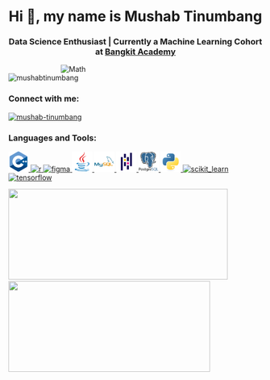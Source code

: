 <h1 align="center">Hi 👋, my name is Mushab Tinumbang</h1>
<h3 align="center">Data Science Enthusiast | Currently a Machine Learning Cohort at <a href="https://grow.google/intl/id_id/bangkit/">Bangkit Academy</a></h3>
<img align="right" alt="Math" width="400" src="https://thumbs.gfycat.com/KindAmpleImperialeagle-size_restricted.gif">

<p align="left"> <img src="https://komarev.com/ghpvc/?username=mushabtinumbang&label=Profile%20views&color=0e75b6&style=flat" alt="mushabtinumbang" /> </p>

<h3 align="left">Connect with me:</h3>
<p align="left">
<a href="https://linkedin.com/in/mushab-tinumbang" target="blank"><img align="center" src="https://raw.githubusercontent.com/rahuldkjain/github-profile-readme-generator/master/src/images/icons/Social/linked-in-alt.svg" alt="mushab-tinumbang" height="30" width="40" /></a>
</p>

<h3 align="left">Languages and Tools:</h3>
<p align="left"> <a href="https://www.w3schools.com/cpp/" target="_blank" rel="noreferrer"> <img src="https://raw.githubusercontent.com/devicons/devicon/master/icons/cplusplus/cplusplus-original.svg" alt="cplusplus" width="40" height="40"/> </a> <a href="https://www.r-project.org" target="_blank" rel="noreferrer"> <img src="https://user-images.githubusercontent.com/19394936/63736746-32ffa900-c852-11e9-9176-29cd2d510a1b.png" alt="r" width="40" height="40"/> </a> <a href="https://www.figma.com/" target="_blank" rel="noreferrer"> <img src="https://www.vectorlogo.zone/logos/figma/figma-icon.svg" alt="figma" width="40" height="40"/> </a> <a href="https://www.java.com" target="_blank" rel="noreferrer"> <img src="https://raw.githubusercontent.com/devicons/devicon/master/icons/java/java-original.svg" alt="java" width="40" height="40"/> </a> <a href="https://www.mysql.com/" target="_blank" rel="noreferrer"> <img src="https://raw.githubusercontent.com/devicons/devicon/master/icons/mysql/mysql-original-wordmark.svg" alt="mysql" width="40" height="40"/> </a> <a href="https://pandas.pydata.org/" target="_blank" rel="noreferrer"> <img src="https://raw.githubusercontent.com/devicons/devicon/2ae2a900d2f041da66e950e4d48052658d850630/icons/pandas/pandas-original.svg" alt="pandas" width="40" height="40"/> </a> <a href="https://www.postgresql.org" target="_blank" rel="noreferrer"> <img src="https://raw.githubusercontent.com/devicons/devicon/master/icons/postgresql/postgresql-original-wordmark.svg" alt="postgresql" width="40" height="40"/> </a> <a href="https://www.python.org" target="_blank" rel="noreferrer"> <img src="https://raw.githubusercontent.com/devicons/devicon/master/icons/python/python-original.svg" alt="python" width="40" height="40"/> </a> <a href="https://scikit-learn.org/" target="_blank" rel="noreferrer"> <img src="https://upload.wikimedia.org/wikipedia/commons/0/05/Scikit_learn_logo_small.svg" alt="scikit_learn" width="40" height="40"/> </a> <a href="https://www.tensorflow.org" target="_blank" rel="noreferrer"> <img src="https://www.vectorlogo.zone/logos/tensorflow/tensorflow-icon.svg" alt="tensorflow" width="40" height="40"/> </a> </p>
<p align="left">
<a href="https://github.com/MushabTinumbang">
  <img height="180em" width="435" style="margin-right: 20px;" src="https://github-readme-stats-eight-theta.vercel.app/api?username=MushabTinumbang&show_icons=true&theme=algolia&include_all_commits=true&count_private=true"/>
  <img height="180em" width="400" src="https://github-readme-stats-eight-theta.vercel.app/api/top-langs/?username=MushabTinumbang&layout=compact&langs_count=8&theme=algolia"/>
</a>
</p>

